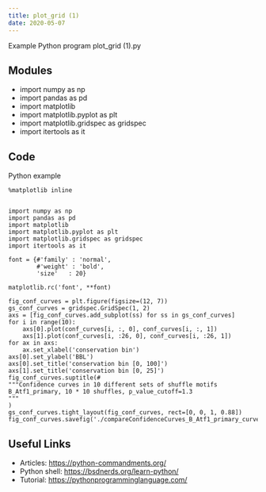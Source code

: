 ```yaml
---
title: plot_grid (1)
date: 2020-05-07
---
```

Example Python program plot_grid (1).py

## Modules

* import numpy as np
* import pandas as pd
* import matplotlib
* import matplotlib.pyplot as plt
* import matplotlib.gridspec as gridspec
* import itertools as it

## Code

Python example

    %matplotlib inline
    
    
    import numpy as np
    import pandas as pd
    import matplotlib
    import matplotlib.pyplot as plt
    import matplotlib.gridspec as gridspec
    import itertools as it
    
    font = {#'family' : 'normal',
            #'weight' : 'bold',
            'size'   : 20}
    
    matplotlib.rc('font', **font)
    
    fig_conf_curves = plt.figure(figsize=(12, 7))
    gs_conf_curves = gridspec.GridSpec(1, 2)
    axs = [fig_conf_curves.add_subplot(ss) for ss in gs_conf_curves]
    for i in range(10):
        axs[0].plot(conf_curves[i, :, 0], conf_curves[i, :, 1])
        axs[1].plot(conf_curves[i, :26, 0], conf_curves[i, :26, 1])
    for ax in axs:
        ax.set_xlabel('conservation bin')
    axs[0].set_ylabel('BBL')
    axs[0].set_title('conservation bin [0, 100]')
    axs[1].set_title('conservation bin [0, 25]')
    fig_conf_curves.suptitle(#
    """Confidence curves in 10 different sets of shuffle motifs
    B_Atf1_primary, 10 * 10 shuffles, p_value_cutoff=1.3
    """
    )
    gs_conf_curves.tight_layout(fig_conf_curves, rect=[0, 0, 1, 0.88])
    fig_conf_curves.savefig('./compareConfidenceCurves_B_Atf1_primary_curve.png')

## Useful Links

- Articles: https://python-commandments.org/
- Python shell: https://bsdnerds.org/learn-python/
- Tutorial: https://pythonprogramminglanguage.com/
